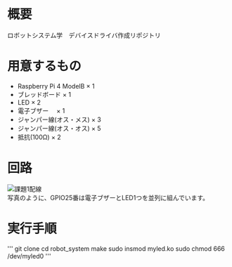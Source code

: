 # 概要  
ロボットシステム学　デバイスドライバ作成リポジトリ

# 用意するもの  
- Raspberry Pi 4 ModelB   × 1  
- ブレッドボード           × 1  
- LED                     × 2  
- 電子ブザー            　× 1
- ジャンパー線(オス・メス) × 3
- ジャンパー線(オス・オス) × 5  
- 抵抗(100Ω)              × 2  

# 回路　　
![課題1配線](https://user-images.githubusercontent.com/71488443/145738515-3950397f-6359-453f-9b49-017e2d8fa1a3.png)  
写真のように、GPIO25番は電子ブザーとLED1つを並列に組んでいます。

# 実行手順  
'''
git clone 
cd robot_system
make
sudo insmod myled.ko
sudo chmod 666 /dev/myled0
'''
